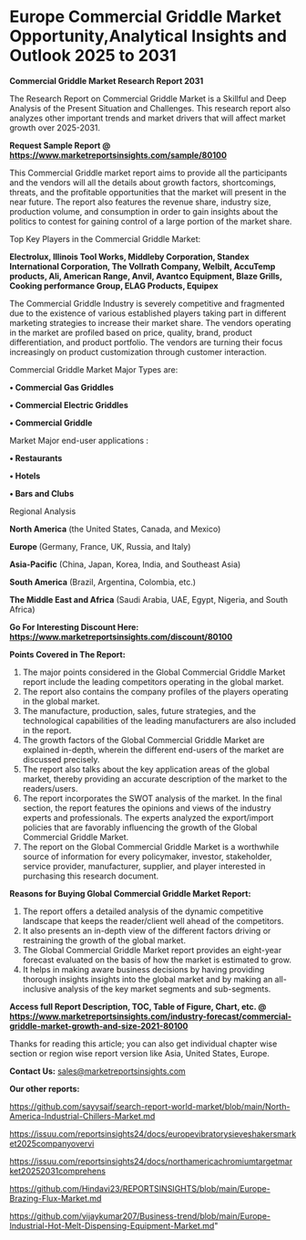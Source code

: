 # Europe Commercial Griddle Market Opportunity,Analytical Insights and Outlook 2025 to 2031

<strong>Commercial Griddle Market Research Report 2031</strong>

The Research Report on Commercial Griddle Market is a Skillful and Deep Analysis of the Present Situation and Challenges. This research report also analyzes other important trends and market drivers that will affect market growth over 2025-2031.

<strong>Request Sample Report @ <a href=https://www.marketreportsinsights.com/sample/80100>https://www.marketreportsinsights.com/sample/80100</a></strong>

This Commercial Griddle market report aims to provide all the participants and the vendors will all the details about growth factors, shortcomings, threats, and the profitable opportunities that the market will present in the near future. The report also features the revenue share, industry size, production volume, and consumption in order to gain insights about the politics to contest for gaining control of a large portion of the market share.

Top Key Players in the Commercial Griddle Market:

<strong>Electrolux, Illinois Tool Works, Middleby Corporation, Standex International Corporation, The Vollrath Company, Welbilt, AccuTemp products, Ali, American Range, Anvil, Avantco Equipment, Blaze Grills, Cooking performance Group, ELAG Products, Equipex</strong>

The Commercial Griddle Industry is severely competitive and fragmented due to the existence of various established players taking part in different marketing strategies to increase their market share. The vendors operating in the market are profiled based on price, quality, brand, product differentiation, and product portfolio. The vendors are turning their focus increasingly on product customization through customer interaction.

Commercial Griddle Market Major Types are:

<strong>• Commercial Gas Griddles

• Commercial Electric Griddles

• Commercial Griddle</strong>

Market Major end-user applications :

<strong>• Restaurants

• Hotels

• Bars and Clubs</strong>

Regional Analysis

</u><strong><b>North America</b></strong> (the United States, Canada, and Mexico)

<strong><b>Europe </b></strong>(Germany, France, UK, Russia, and Italy)

<strong><b>Asia-Pacific</b></strong> (China, Japan, Korea, India, and Southeast Asia)

<strong><b>South America</b></strong> (Brazil, Argentina, Colombia, etc.)

<strong><b>The Middle East and Africa</b></strong> (Saudi Arabia, UAE, Egypt, Nigeria, and South Africa)

<strong>Go For Interesting Discount Here: <a href=https://www.marketreportsinsights.com/discount/80100>https://www.marketreportsinsights.com/discount/80100</a></strong>

<strong>Points Covered in The Report:</strong>
<ol>
  <li>The major points considered in the Global Commercial Griddle Market report include the leading competitors operating in the global market.</li>
  <li>The report also contains the company profiles of the players operating in the global market.</li>
  <li>The manufacture, production, sales, future strategies, and the technological capabilities of the leading manufacturers are also included in the report.</li>
  <li>The growth factors of the Global Commercial Griddle Market are explained in-depth, wherein the different end-users of the market are discussed precisely.</li>
  <li>The report also talks about the key application areas of the global market, thereby providing an accurate description of the market to the readers/users.</li>
  <li>The report incorporates the SWOT analysis of the market. In the final section, the report features the opinions and views of the industry experts and professionals. The experts analyzed the export/import policies that are favorably influencing the growth of the Global Commercial Griddle Market.</li>
  <li>The report on the Global Commercial Griddle Market is a worthwhile source of information for every policymaker, investor, stakeholder, service provider, manufacturer, supplier, and player interested in purchasing this research document.</li>
</ol>
<strong>Reasons for Buying Global Commercial Griddle Market Report:</strong>

<ol>
  <li>The report offers a detailed analysis of the dynamic competitive landscape that keeps the reader/client well ahead of the competitors.</li>
  <li>It also presents an in-depth view of the different factors driving or restraining the growth of the global market.</li>
  <li>The Global Commercial Griddle Market report provides an eight-year forecast evaluated on the basis of how the market is estimated to grow.</li>
  <li>It helps in making aware business decisions by having providing thorough insights insights into the global market and by making an all-inclusive analysis of the key market segments and sub-segments.</li>
</ol>
<strong>Access full Report Description, TOC, Table of Figure, Chart, etc. @ <a href=https://www.marketreportsinsights.com/industry-forecast/commercial-griddle-market-growth-and-size-2021-80100>https://www.marketreportsinsights.com/industry-forecast/commercial-griddle-market-growth-and-size-2021-80100</a></strong>


Thanks for reading this article; you can also get individual chapter wise section or region wise report version like Asia, United States, Europe.

<strong>Contact Us:</strong>
sales@marketreportsinsights.com

<strong>Our other reports:</strong>

<a href=https://github.com/sayysaif/search-report-world-market/blob/main/North-America-Industrial-Chillers-Market.md>https://github.com/sayysaif/search-report-world-market/blob/main/North-America-Industrial-Chillers-Market.md</a>

<a href=https://issuu.com/reportsinsights24/docs/europevibratorysieveshakersmarket2025companyovervi>https://issuu.com/reportsinsights24/docs/europevibratorysieveshakersmarket2025companyovervi</a>

<a href=https://issuu.com/reportsinsights24/docs/northamericachromiumtargetmarket20252031comprehens>https://issuu.com/reportsinsights24/docs/northamericachromiumtargetmarket20252031comprehens</a>

<a href=https://github.com/Hindavi23/REPORTSINSIGHTS/blob/main/Europe-Brazing-Flux-Market.md>https://github.com/Hindavi23/REPORTSINSIGHTS/blob/main/Europe-Brazing-Flux-Market.md</a>

<a href=https://github.com/vijaykumar207/Business-trend/blob/main/Europe-Industrial-Hot-Melt-Dispensing-Equipment-Market.md>https://github.com/vijaykumar207/Business-trend/blob/main/Europe-Industrial-Hot-Melt-Dispensing-Equipment-Market.md</a>"
